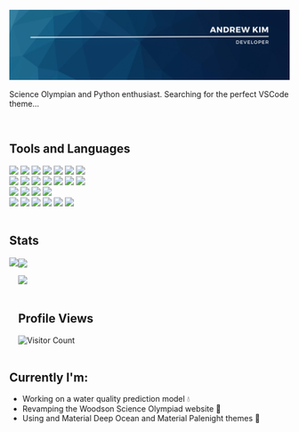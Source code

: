 ![Header](https://github.com/i30101/i30101/blob/30ea33dd8af5f556b309dc3a206e9621f866c72c/banner.png)

<p>Science Olympian and Python enthusiast. Searching for the perfect VSCode theme...</p>
<br>

## Tools and Languages
![](https://img.shields.io/badge/Python-FFD43B?style=for-the-badge&logo=python&logoColor=blue)
![](https://img.shields.io/badge/Pandas-2C2D72?style=for-the-badge&logo=pandas&logoColor=white)
![](https://img.shields.io/badge/Numpy-777BB4?style=for-the-badge&logo=numpy&logoColor=white)
![](https://img.shields.io/badge/TensorFlow-FF6F00?style=for-the-badge&logo=TensorFlow&logoColor=white)
![](https://img.shields.io/badge/scikit_learn-F7931E?style=for-the-badge&logo=scikit-learn&logoColor=white)
![](https://img.shields.io/badge/OpenCV-27338e?style=for-the-badge&logo=OpenCV&logoColor=white)
![](https://img.shields.io/badge/pypi-3775A9?style=for-the-badge&logo=pypi&logoColor=white)
<br>
![](https://img.shields.io/badge/HTML5-E34F26?style=for-the-badge&logo=html5&logoColor=white)
![](https://img.shields.io/badge/JavaScript-323330?style=for-the-badge&logo=javascript&logoColor=F7DF1E)
![](https://img.shields.io/badge/CSS3-1572B6?style=for-the-badge&logo=css3&logoColor=white)
![](https://img.shields.io/badge/Bootstrap-563D7C?style=for-the-badge&logo=bootstrap&logoColor=white)
![](https://img.shields.io/badge/TypeScript-007ACC?style=for-the-badge&logo=typescript&logoColor=white)
![](https://img.shields.io/badge/React-20232A?style=for-the-badge&logo=react&logoColor=61DAFB)
![](https://img.shields.io/badge/Sass-CC6699?style=for-the-badge&logo=sass&logoColor=white)
<br>
![](https://img.shields.io/badge/C%2B%2B-00599C?style=for-the-badge&logo=c%2B%2B&logoColor=white)
![](https://img.shields.io/badge/LaTeX-47A141?style=for-the-badge&logo=LaTeX&logoColor=white)
![](https://img.shields.io/badge/Arduino-00979D?style=for-the-badge&logo=Arduino&logoColor=white)
![](https://img.shields.io/badge/Raspberry%20Pi-A22846?style=for-the-badge&logo=Raspberry%20Pi&logoColor=white)
<br>
![](https://img.shields.io/badge/Windows-0078D6?style=for-the-badge&logo=windows&logoColor=white)
![](https://img.shields.io/badge/VSCode-0078D4?style=for-the-badge&logo=visual%20studio%20code&logoColor=white)
![](https://img.shields.io/badge/Overleaf-47A141?style=for-the-badge&logo=Overleaf&logoColor=white)
![](https://img.shields.io/badge/GIT-E44C30?style=for-the-badge&logo=git&logoColor=white)
![](https://img.shields.io/badge/GitHub-100000?style=for-the-badge&logo=github&logoColor=white)
![](https://img.shields.io/badge/Obsidian-483699?style=for-the-badge&logo=Obsidian&logoColor=white)
<br>
<br>

## Stats
<p><img align="left" height=200px src="https://github-readme-stats-git-masterrstaa-rickstaa.vercel.app/api/top-langs/?username=i30101&langs_count=8&layout=compact&theme=dark" /></p>
<p><img align="center" height=200px src="https://github-readme-streak-stats.herokuapp.com/?user=i30101&theme=dark" /></p>
<p><img width=844px src="https://github-readme-activity-graph.vercel.app/graph?username=i30101&theme=merko"</p>
<br>
<br>

## Profile Views
![Visitor Count](https://profile-counter.glitch.me/i30101/count.svg)
<br>
<br>


## Currently I'm:
- Working on a water quality prediction model 💧
- Revamping the Woodson Science Olympiad website 🧪
- Using and Material Deep Ocean and Material Palenight themes 🌙
